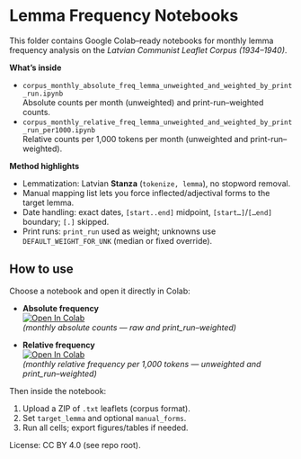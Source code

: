 # Lemma Frequency Notebooks

This folder contains Google Colab–ready notebooks for monthly lemma frequency analysis on the *Latvian Communist Leaflet Corpus (1934–1940)*.

**What’s inside**
- `corpus_monthly_absolute_freq_lemma_unweighted_and_weighted_by_print_run.ipynb`  
  Absolute counts per month (unweighted) and print-run–weighted counts.
- `corpus_monthly_relative_freq_lemma_unweighted_and_weighted_by_print_run_per1000.ipynb`  
  Relative counts per 1,000 tokens per month (unweighted and print-run–weighted).

**Method highlights**
- Lemmatization: Latvian **Stanza** (`tokenize, lemma`), no stopword removal.
- Manual mapping list lets you force inflected/adjectival forms to the target lemma.
- Date handling: exact dates, `[start..end]` midpoint, `[start…]`/`[…end]` boundary; `[.]` skipped.
- Print runs: `print_run` used as weight; unknowns use `DEFAULT_WEIGHT_FOR_UNK` (median or fixed override).

## How to use

Choose a notebook and open it directly in Colab:

- **Absolute frequency**  
  [![Open In Colab](https://colab.research.google.com/assets/colab-badge.svg)](https://colab.research.google.com/drive/1_xOokqW93imBj8XtGNa4HgZTZSzYiFX4?usp=sharing)  
  *(monthly absolute counts — raw and print_run–weighted)*

- **Relative frequency**  
  [![Open In Colab](https://colab.research.google.com/assets/colab-badge.svg)](https://colab.research.google.com/drive/10SX4d788XJjovJ4fvBBmUAHe6vvzUxhz?usp=sharing)  
  *(monthly relative frequency per 1,000 tokens — unweighted and print_run–weighted)*

Then inside the notebook:  
1. Upload a ZIP of `.txt` leaflets (corpus format).  
2. Set `target_lemma` and optional `manual_forms`.  
3. Run all cells; export figures/tables if needed.

License: CC BY 4.0 (see repo root).
